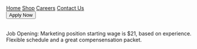 <html>
<head>

  <style type="text/css">
  body {background-image:url('career.jpg');
  background-repeat: no-repeat;
  background-size: 100% 100%;
  }
  </style>

<script type="text/javascript">
function show_prompt()
{
var city=prompt("Please enter what city and state you would like to fill out an application for","City and State");
if (city!=null && city!="")
  {
  document.write( " Awesome choice, let's get started on your " + city + " application.");
  }
}
</script>
</head>
<body>



  <div class="topnav">
    <a href="http://thimchandavong.centralus.cloudapp.azure.com/homepage.html" target="_blank">Home</a>
  <a href="http://thimchandavong.centralus.cloudapp.azure.com/3ProjectNewPage.html" target="_blank">Shop</a>
  <a href="http://thimchandavong.centralus.cloudapp.azure.com/Careers.html"target="_blank">Careers</a>
    <a href="http://thimchandavong.centralus.cloudapp.azure.com/AboutUs.html"target="_blank">Contact Us</a></div>


<input type="button" onclick="show_prompt()" value="Apply Now" />

<br>
<br>
<script type="text/javascript" src="JobMessage.js">
</script>

<p>
Job Opening:
Marketing position starting wage is $21, based on experience. Flexible schedule and a great compensensation packet.
</p>

</body>
</html>
